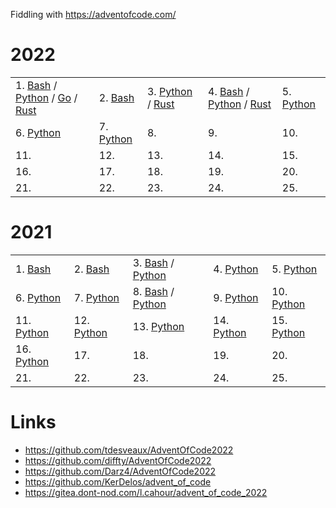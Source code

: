 Fiddling with https://adventofcode.com/

# 2022

| | | | | |
|---|---|---|---|---|
| 1. [Bash](/2022/01/solution.sh) / [Python](/2022/01/solution.py) / [Go](/2022/01/solution.go) / [Rust](/2022/01/solution.rs) | 2. [Bash](/2022/02/solution.sh) | 3. [Python](/2022/03/solution.py) / [Rust](/2022/03/solution.rs) | 4. [Bash](/2022/04/solution.sh) / [Python](/2022/04/solution.py) / [Rust](/2022/04/solution.rs) | 5. [Python](/2022/05/solution.py) |
| 6. [Python](/2022/06/solution.py) | 7. [Python](/2022/07/solution.py) | 8. | 9. | 10. |
| 11. | 12. | 13. | 14. | 15. |
| 16. | 17. | 18. | 19. | 20. |
| 21. | 22. | 23. | 24. | 25. |

# 2021

| | | | | |
|---|---|---|---|---|
| 1. [Bash](/2021/01/solution.sh) | 2. [Bash](/2021/02/solution.sh) | 3. [Bash](/2021/03/solution.sh) / [Python](/2021/03/solution.py) | 4. [Python](/2021/04/solution.py) | 5. [Python](/2021/05/solution.py) |
| 6. [Python](/2021/06/solution.py) | 7. [Python](/2021/07/solution.py) | 8. [Bash](/2021/08/solution.sh) / [Python](/2021/08/solution.py) | 9. [Python](/2021/09/solution.py) | 10. [Python](/2021/10/solution.py) |
| 11. [Python](/2021/11/solution.py) | 12. [Python](/2021/12/solution.py) | 13. [Python](/2021/13/solution.py) | 14. [Python](/2021/14/solution.py) | 15. [Python](/2021/15/solution.py) |
| 16. [Python](/2021/16/solution.py) | 17. | 18. | 19. | 20. |
| 21. | 22. | 23. | 24. | 25. |

# Links

 * https://github.com/tdesveaux/AdventOfCode2022
 * https://github.com/diffty/AdventOfCode2022
 * https://github.com/Darz4/AdventOfCode2022
 * https://github.com/KerDelos/advent_of_code
 * https://gitea.dont-nod.com/l.cahour/advent_of_code_2022

